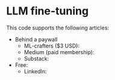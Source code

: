 # LLM fine-tuning

This code supports the following articles:
- Behind a paywall
    - ML-crafters ($3 USD):
    - Medium (paid membership):     
    - Substack: 
- Free:
    - LinkedIn: 